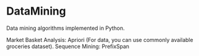 # DataMining


Data mining algorithms implemented in Python. 


Market Basket Analysis: Apriori (For data, you can use commonly available groceries dataset).
Sequence Mining: PrefixSpan
